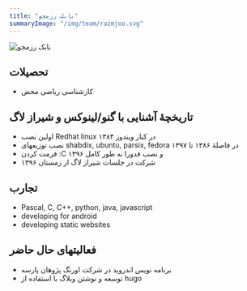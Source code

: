 ```yaml
---
title: "بابک رزمجو"
summaryImage: "/img/team/razmjoo.svg"
---
```

![بابک رزمجو](/img/team/razmjoo.svg)

## تحصیلات
* کارشناسی ریاضی محض

## تاریخچهٔ آشنایی با گنو/لینوکس و شیراز لاگ
* اولین نصب Redhat linux در کنار ویندوز ۱۳۸۴
* نصب توزیعهای shabdix, ubuntu, parsix, fedora در فاصلهٔ ۱۳۸۶ تا ۱۳۹۷
* فرمت کردن :C و نصب فدورا به طور کامل ۱۳۹۶
* شرکت در جلسات شیراز لاگ از زمستان ۱۳۹۶

## تجارب
* Pascal, C, C++, python, java, javascript
* developing for android
* developing static websites

## فعالیتهای حال حاضر
* برنامه نویس اندروید در شرکت اورنگ پژوهان پارسه
* توسعه و نوشتن وبلاگ با استفاده از hugo

